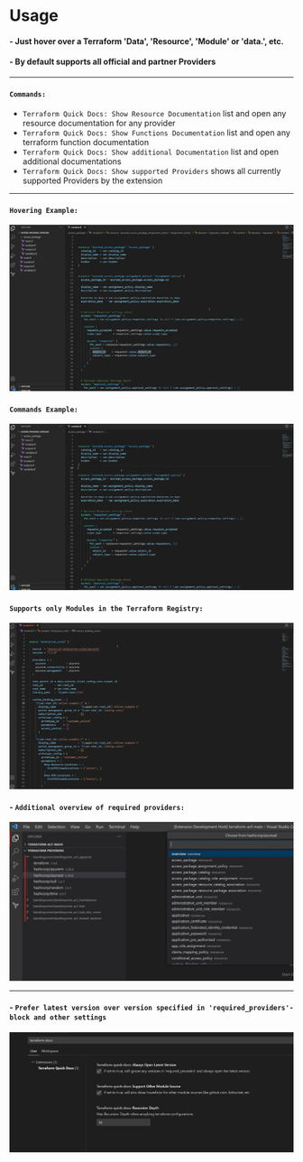 # Usage

#### - Just hover over a Terraform 'Data', 'Resource', 'Module' or 'data.<identifier>', etc.

#### - By default supports all official and partner Providers

---

#### `Commands:`

- `Terraform Quick Docs: Show Resource Documentation` list and open any resource documentation for any provider
- `Terraform Quick Docs: Show Functions Documentation` list and open any terraform function documentation
- `Terraform Quick Docs: Show additional Documentation` list and open additional documentations
- `Terraform Quick Docs: Show supported Providers` shows all currently supported Providers by the extension

---

#### `Hovering Example:`

![example-1](.resources/terraform-quick-docs-6.gif)

#### `Commands Example:`

![example-2](.resources/terraform-quick-docs-7.gif)

#### `Supports only Modules in the Terraform Registry:`

![example-3](.resources/terraform-quick-docs-3.gif)

#### - `Additional overview of required providers:`

![settings](.resources/terraform-quick-docs-9.jpg)

  
---

#### - `Prefer latest version over version specified in 'required_providers'-block and other settings`
![settings](.resources/terraform-quick-docs-10.jpg)